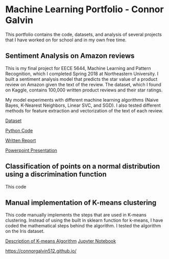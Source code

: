 # Machine Learning Portfolio - Connor Galvin

This portfolio contains the code, datasets, and analysis of several projects that I have worked on for school and in my own free time.

## Sentiment Analysis on Amazon reviews

This is my final project for EECE 5644, Machine Learning and Pattern Recognition, which I completed Spring 2018 at Northeastern University. I built a sentiment analysis model that predicts the star value of a product review on Amazon given the text of the review. The dataset, which I found on Kaggle, contains 100,000 written product reviews and their star ratings. 

My model experiments with different machine learning algorithms (Naive Bayes, K-Nearest Neighbors, Linear SVC, and SGD). I also tested different methods for feature extraction and vectorization of the text of each review. 

[Dataset](amazon_reviews.csv)

[Python Code](Sentiment-Model.py)

[Written Report](galvin-setiment-analysis-report.pdf)

[Powerpoint Presentation](galvin-sentiment-analysis-ppt.pptx)

## Classification of points on a normal distribution using a discrimination function

This code 


## Manual implementation of K-means clustering 

This code manually implements the steps that are used in K-means clustering. Instead of using the built in sklearn function for k-means, I have coded the mathematical steps behind the  algorithm. I tested the algorithm on the Iris dataset.


[Description of K-means Algorithm]()
[Jupyter Notebook](https://nbviewer.jupyter.org/github/connorgalvin512/connorgalvin512.github.io/blob/master/k_means.ipynb)


https://connorgalvin512.github.io/
